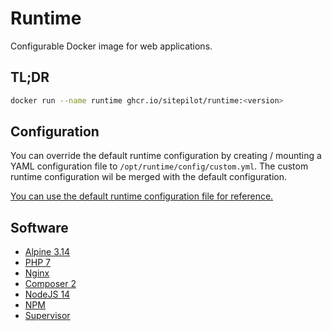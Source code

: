 # Runtime

Configurable Docker image for web applications.

## TL;DR

```bash
docker run --name runtime ghcr.io/sitepilot/runtime:<version>
```

## Configuration 

You can override the default runtime configuration by creating / mounting a YAML configuration file to `/opt/runtime/config/custom.yml`. The custom runtime configuration wil be merged with the default configuration.

[You can use the default runtime configuration file for reference.](filesystem/opt/runtime/config/defaults.yml)

## Software

* [Alpine 3.14](https://www.alpinelinux.org/)
* [PHP 7](https://www.php.net/)
* [Nginx](https://www.nginx.com/)
* [Composer 2](https://getcomposer.org/)
* [NodeJS 14](https://nodejs.org/en/)
* [NPM](https://www.npmjs.com/)
* [Supervisor](http://supervisord.org/)

